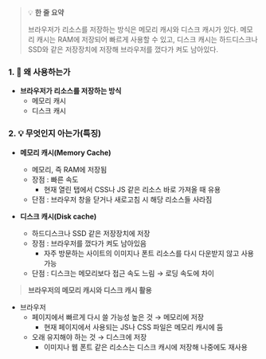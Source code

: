 > 💡 **한 줄 요약**
>
> 브라우저가 리소스를 저장하는 방식은 메모리 캐시와 디스크 캐시가 있다. 메모리 캐시는 RAM에 저장되어 빠르게 사용할 수 있고, 디스크 캐시는 하드디스크나 SSD와 같은 저장장치에 저장해 브라우저를 껐다가 켜도 남아있다.

### 1. 🤔 왜 사용하는가

- **브라우저가 리소스를 저장하는 방식**
  - 메모리 캐시
  - 디스크 캐시

### 2. 💡 무엇인지 아는가(특징)

- **메모리 캐시(Memory Cache)**

  - 메모리, 즉 RAM에 저장됨
  - 장점 : 빠른 속도
    - 현재 열린 탭에서 CSS나 JS 같은 리소스 바로 가져올 때 유용
  - 단점 : 브라우저 창을 닫거나 새로고침 시 해당 리소스들 사라짐

- **디스크 캐시(Disk cache)**
  - 하드디스크나 SSD 같은 저장장치에 저장
  - 장점 : 브라우저를 껐다가 켜도 남아있음
    - 자주 방문하는 사이트의 이미지나 폰트 리소스를 다시 다운받지 않고 사용 가능
  - 단점 : 디스크는 메모리보다 접근 속도 느림 → 로딩 속도에 차이

> **브라우저의 메모리 캐시와 디스크 캐시 활용**

- 브라우저
  - 페이지에서 빠르게 다시 쓸 가능성 높은 것 → 메모리에 저장
    - 현재 페이지에서 사용되는 JS나 CSS 파일은 메모리 캐시에 둠
  - 오래 유지해야 하는 것 → 디스크에 저장
    - 이미지나 웹 폰트 같은 리소스는 디스크 캐시에 저장해 나중에도 재사용
